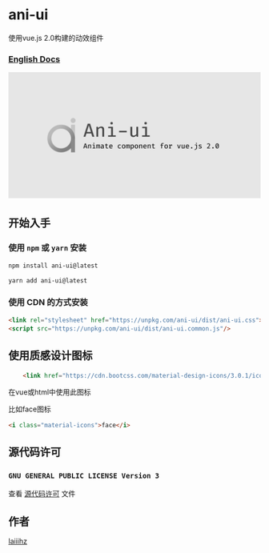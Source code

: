 # ani-ui
使用vue.js 2.0构建的动效组件
### [English Docs](./README.md)
![](./logo.png)
## 开始入手
### 使用 `npm` 或 `yarn` 安装
```shell script
npm install ani-ui@latest
```
```shell script
yarn add ani-ui@latest
```

### 使用 CDN 的方式安装
```html
<link rel="stylesheet" href="https://unpkg.com/ani-ui/dist/ani-ui.css">
<script src="https://unpkg.com/ani-ui/dist/ani-ui.common.js"/>
```
## 使用质感设计图标
```html
    <link href="https://cdn.bootcss.com/material-design-icons/3.0.1/iconfont/material-icons.css" rel="stylesheet">
```
在vue或html中使用此图标

比如face图标
```html
<i class="material-icons">face</i>
```
## 源代码许可
###  `GNU GENERAL PUBLIC LICENSE Version 3`
查看 [源代码许可](./LICENSE) 文件

## 作者
[laiiihz](https://github.com/laiiihz)

